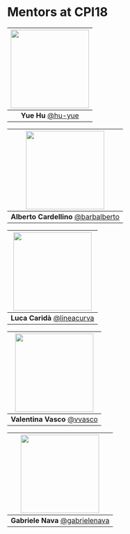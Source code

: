 # Mentors at CPI18

|[<img src="https://github.com/hu-yue.png" width="180">](https://github.com/hu-yue)|
|:---:|
| **Yue Hu** [@hu-yue](https://github.com/hu-yue)|

|[<img src="https://github.com/barbalberto.png" width="180">](https://github.com/barbalberto)|
|:---:|
| **Alberto Cardellino** [@barbalberto](https://github.com/barbalberto)|

|[<img src="https://github.com/lineacurva.png" width="180">](https://github.com/lineacurva)|
|:---:|
| **Luca Caridà** [@lineacurva](https://github.com/lineacurva)|

|[<img src="https://github.com/vvasco.png" width="180">](https://github.com/vvasco)|
|:---:|
| **Valentina Vasco** [@vvasco](https://github.com/vvasco)|

|[<img src="https://github.com/gabrielenava.png" width="180">](https://github.com/gabrielenava)|
|:---:|
| **Gabriele Nava** [@gabrielenava](https://github.com/gabrielenava)|
